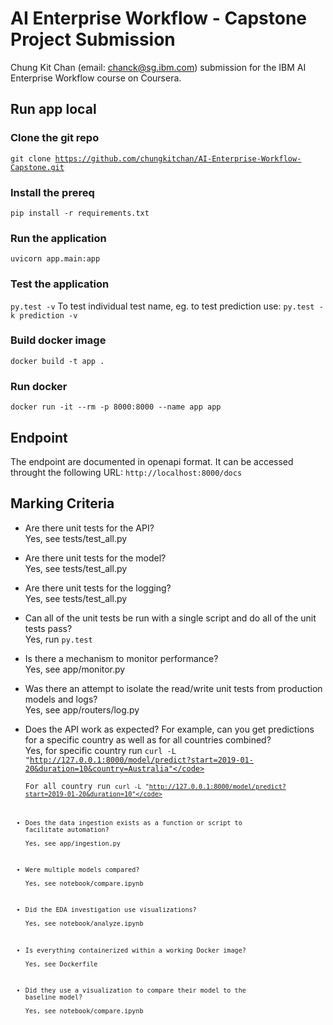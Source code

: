 # AI Enterprise Workflow - Capstone Project Submission

Chung Kit Chan (email: chanck@sg.ibm.com) submission for the IBM AI Enterprise Workflow course on Coursera.

## Run app local

### Clone the git repo
<code>git clone https://github.com/chungkitchan/AI-Enterprise-Workflow-Capstone.git</code>

### Install the prereq
<code>pip install -r requirements.txt</code>

### Run the application
<code>uvicorn app.main:app</code>

### Test the application
<code>py.test -v</code>
To test individual test name, eg. to test prediction use:
<code>py.test -k prediction -v</code>

### Build docker image 
<code>docker build -t app .</code>

### Run docker
<code>docker run -it --rm -p 8000:8000  --name app app</code>

## Endpoint
The endpoint are documented in openapi format. It can be accessed throught the following URL:
<code>http://localhost:8000/docs</code>

## Marking Criteria
* Are there unit tests for the API?  
  Yes, see tests/test_all.py  

* Are there unit tests for the model?  
  Yes, see tests/test_all.py  

* Are there unit tests for the logging?  
  Yes, see tests/test_all.py  

* Can all of the unit tests be run with a single script and do all of the unit tests pass?  
  Yes, run <code>py.test</code>  

* Is there a mechanism to monitor performance?  
  Yes, see app/monitor.py  

* Was there an attempt to isolate the read/write unit tests from production models and logs?  
  Yes, see app/routers/log.py  

* Does the API work as expected? For example, can you get predictions for a specific country as well as for all countries combined?  
  Yes, for specific country run <code>curl -L "http://127.0.0.1:8000/model/predict?start=2019-01-20&duration=10&country=Australia"</code>  
  For all country run <code>curl -L "http://127.0.0.1:8000/model/predict?start=2019-01-20&duration=10"</code>   

* Does the data ingestion exists as a function or script to facilitate automation?  
  Yes, see app/ingestion.py  

* Were multiple models compared?  
  Yes, see notebook/compare.ipynb  

* Did the EDA investigation use visualizations?  
  Yes, see notebook/analyze.ipynb  

* Is everything containerized within a working Docker image?  
  Yes, see Dockerfile  

* Did they use a visualization to compare their model to the baseline model?   
  Yes, see notebook/compare.ipynb  
